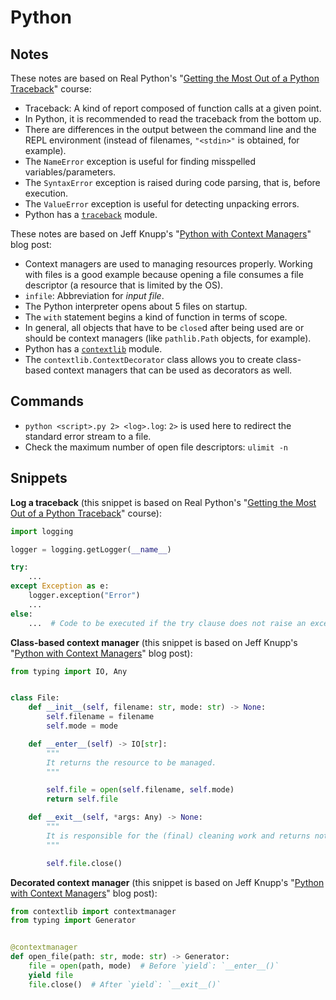 # Python

## Notes

These notes are based on Real Python's "[Getting the Most Out of a Python Traceback](https://realpython.com/courses/python-traceback/)" course:

- Traceback: A kind of report composed of function calls at a given point.
- In Python, it is recommended to read the traceback from the bottom up.
- There are differences in the output between the command line and the REPL environment (instead of filenames, `"<stdin>"` is obtained, for example).
- The `NameError` exception is useful for finding misspelled variables/parameters.
- The `SyntaxError` exception is raised during code parsing, that is, before execution.
- The `ValueError` exception is useful for detecting unpacking errors.
- Python has a [`traceback`](https://docs.python.org/3/library/traceback.html) module.

These notes are based on Jeff Knupp's "[Python with Context Managers](https://jeffknupp.com/blog/2016/03/07/python-with-context-managers/)" blog post:

- Context managers are used to managing resources properly. Working with files is a good example because opening a file consumes a file descriptor (a resource that is limited by the OS).
- `infile`: Abbreviation for _input file_.
- The Python interpreter opens about 5 files on startup.
- The `with` statement begins a kind of function in terms of scope.
- In general, all objects that have to be `close`d after being used are or should be context managers (like `pathlib.Path` objects, for example).
- Python has a [`contextlib`](https://docs.python.org/3/library/contextlib.html) module.
- The `contextlib.ContextDecorator` class allows you to create class-based context managers that can be used as decorators as well.

## Commands

- `python <script>.py 2> <log>.log`: `2>` is used here to redirect the standard error stream to a file.
- Check the maximum number of open file descriptors: `ulimit -n`

## Snippets

**Log a traceback** (this snippet is based on Real Python's "[Getting the Most Out of a Python Traceback](https://realpython.com/courses/python-traceback/)" course):

```python
import logging

logger = logging.getLogger(__name__)

try:
    ...
except Exception as e:
    logger.exception("Error")
    ...
else:
    ...  # Code to be executed if the try clause does not raise an exception
```

**Class-based context manager** (this snippet is based on Jeff Knupp's "[Python with Context Managers](https://jeffknupp.com/blog/2016/03/07/python-with-context-managers/)" blog post):

```python
from typing import IO, Any


class File:
    def __init__(self, filename: str, mode: str) -> None:
        self.filename = filename
        self.mode = mode

    def __enter__(self) -> IO[str]:
        """
        It returns the resource to be managed.
        """

        self.file = open(self.filename, self.mode)
        return self.file

    def __exit__(self, *args: Any) -> None:
        """
        It is responsible for the (final) cleaning work and returns nothing.
        """

        self.file.close()
```

**Decorated context manager** (this snippet is based on Jeff Knupp's "[Python with Context Managers](https://jeffknupp.com/blog/2016/03/07/python-with-context-managers/)" blog post):

```python
from contextlib import contextmanager
from typing import Generator


@contextmanager
def open_file(path: str, mode: str) -> Generator:
    file = open(path, mode)  # Before `yield`: `__enter__()`
    yield file
    file.close()  # After `yield`: `__exit__()`
```

